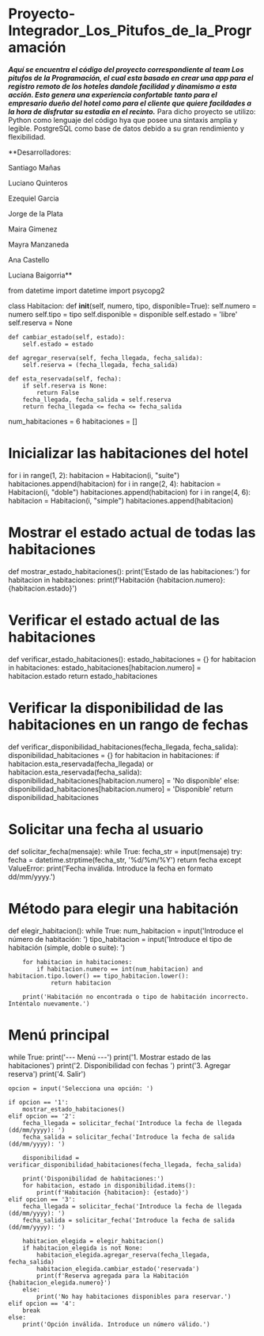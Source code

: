 # Proyecto-Integrador_Los_Pitufos_de_la_Programación



***Aquí se encuentra el código del proyecto correspondiente al team Los pitufos de la Programación, el cual esta basado en crear una app para el registro remoto de los hoteles dandole facilidad y dinamismo a esta acción.
Esto genera una experiencia confortable tanto para el empresario dueño del hotel como para el cliente que quiere facildades a la hora de disfrutar su estadia en el recinto.***
Para dicho proyecto se utilizo:
Python como lenguaje del código hya que posee una sintaxis amplia y legible.
PostgreSQL como base de datos debido a su gran rendimiento y flexibilidad.


**Desarrolladores:

Santiago Mañas

Luciano Quinteros

Ezequiel Garcia

Jorge de la Plata

Maira Gimenez

Mayra Manzaneda

Ana Castello

Luciana Baigorria**


from datetime import datetime
import psycopg2

class Habitacion:
    def __init__(self, numero, tipo, disponible=True):
        self.numero = numero
        self.tipo = tipo
        self.disponible = disponible
        self.estado = 'libre'  
        self.reserva = None  

    def cambiar_estado(self, estado):
        self.estado = estado

    def agregar_reserva(self, fecha_llegada, fecha_salida):
        self.reserva = (fecha_llegada, fecha_salida)

    def esta_reservada(self, fecha):
        if self.reserva is None:
            return False
        fecha_llegada, fecha_salida = self.reserva
        return fecha_llegada <= fecha <= fecha_salida


num_habitaciones = 6 
habitaciones = []

# Inicializar las habitaciones del hotel
for i in range(1, 2):
    habitacion = Habitacion(i, "suite")
    habitaciones.append(habitacion)
for i in range(2, 4):
    habitacion = Habitacion(i, "doble")
    habitaciones.append(habitacion)
for i in range(4, 6):
    habitacion = Habitacion(i, "simple")
    habitaciones.append(habitacion)

# Mostrar el estado actual de todas las habitaciones
def mostrar_estado_habitaciones():
    print('Estado de las habitaciones:')
    for habitacion in habitaciones:
        print(f'Habitación {habitacion.numero}: {habitacion.estado}')

# Verificar el estado actual de las habitaciones
def verificar_estado_habitaciones():
    estado_habitaciones = {}
    for habitacion in habitaciones:
        estado_habitaciones[habitacion.numero] = habitacion.estado
    return estado_habitaciones

# Verificar la disponibilidad de las habitaciones en un rango de fechas
def verificar_disponibilidad_habitaciones(fecha_llegada, fecha_salida):
    disponibilidad_habitaciones = {}
    for habitacion in habitaciones:
        if habitacion.esta_reservada(fecha_llegada) or habitacion.esta_reservada(fecha_salida):
            disponibilidad_habitaciones[habitacion.numero] = 'No disponible'
        else:
            disponibilidad_habitaciones[habitacion.numero] = 'Disponible'
    return disponibilidad_habitaciones

# Solicitar una fecha al usuario
def solicitar_fecha(mensaje):
    while True:
        fecha_str = input(mensaje)
        try:
            fecha = datetime.strptime(fecha_str, '%d/%m/%Y')
            return fecha
        except ValueError:
            print('Fecha inválida. Introduce la fecha en formato dd/mm/yyyy.')

# Método para elegir una habitación
def elegir_habitacion():
    while True:
        num_habitacion = input('Introduce el número de habitación: ')
        tipo_habitacion = input('Introduce el tipo de habitación (simple, doble o suite): ')

        for habitacion in habitaciones:
            if habitacion.numero == int(num_habitacion) and habitacion.tipo.lower() == tipo_habitacion.lower():
                return habitacion

        print('Habitación no encontrada o tipo de habitación incorrecto. Inténtalo nuevamente.')

# Menú principal
while True:
    print('--- Menú ---')
    print('1. Mostrar estado de las habitaciones')
    print('2. Disponibilidad con fechas ')
    print('3. Agregar reserva')
    print('4. Salir')

    opcion = input('Selecciona una opción: ')

    if opcion == '1':
        mostrar_estado_habitaciones()
    elif opcion == '2':
        fecha_llegada = solicitar_fecha('Introduce la fecha de llegada (dd/mm/yyyy): ')
        fecha_salida = solicitar_fecha('Introduce la fecha de salida (dd/mm/yyyy): ')

        disponibilidad = verificar_disponibilidad_habitaciones(fecha_llegada, fecha_salida)

        print('Disponibilidad de habitaciones:')
        for habitacion, estado in disponibilidad.items():
            print(f'Habitación {habitacion}: {estado}')
    elif opcion == '3':
        fecha_llegada = solicitar_fecha('Introduce la fecha de llegada (dd/mm/yyyy): ')
        fecha_salida = solicitar_fecha('Introduce la fecha de salida (dd/mm/yyyy): ')

        habitacion_elegida = elegir_habitacion()
        if habitacion_elegida is not None:
            habitacion_elegida.agregar_reserva(fecha_llegada, fecha_salida)
            habitacion_elegida.cambiar_estado('reservada')
            print(f'Reserva agregada para la Habitación {habitacion_elegida.numero}')
        else:
            print('No hay habitaciones disponibles para reservar.')
    elif opcion == '4':
        break
    else:
        print('Opción inválida. Introduce un número válido.')
